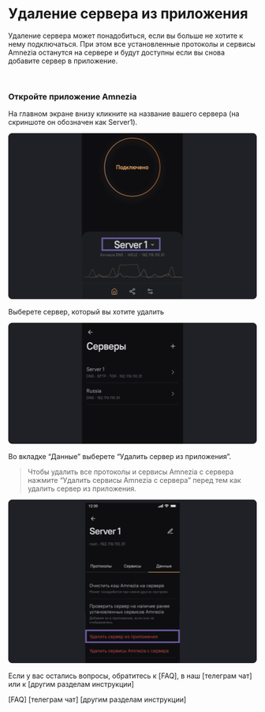 # Удаление сервера из приложения 

Удаление сервера может понадобиться, если вы больше не хотите к нему подключаться. 
При этом все установленные протоколы и сервисы Amnezia останутся на сервере и будут доступны если вы снова добавите сервер в приложение.   

&nbsp;

### Откройте приложение Amnezia


 На главном экране  внизу  кликните на название вашего сервера  (на скриншоте он обозначен как Server1). 

![instruction 1](https://raw.githubusercontent.com/Aftershock669/amnezia-open-docs/master/docs/ru/instructions/12_delete-server/img/ds_ru_1.png)

Выберете сервер, который вы хотите удалить

![instruction 1](https://raw.githubusercontent.com/Aftershock669/amnezia-open-docs/master/docs/ru/instructions/12_delete-server/img/ds_ru_2.png)

Во вкладке “Данные” выберете  “Удалить сервер из приложения”.

> Чтобы удалить все протоколы и сервисы Amnezia с сервера нажмите “Удалить сервисы Amnezia с сервера” перед тем как удалить сервер из приложения.

![instruction 1](https://raw.githubusercontent.com/Aftershock669/amnezia-open-docs/master/docs/ru/instructions/12_delete-server/img/ds_ru_3.png)


Если у вас остались вопросы, обратитесь к [FAQ], в наш [телеграм чат] или к [другим разделам инструкции]


[amnezia-site-ext-link]: https://amnezia-web-nx1r.vercel.app
[about-int-link]: /about
[FAQ]
[телеграм чат]
[другим разделам инструкции]







